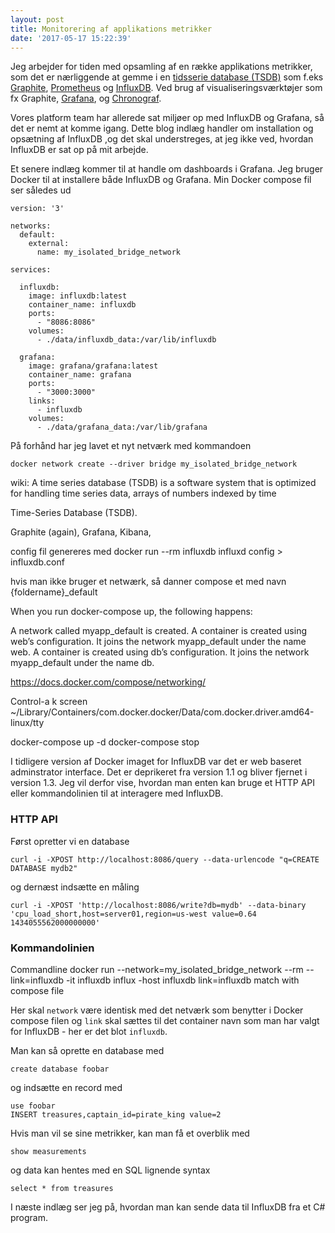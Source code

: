 ```yaml
---
layout: post
title: Monitorering af applikations metrikker
date: '2017-05-17 15:22:39'
---
```


Jeg arbejder for tiden med opsamling af en række applikations metrikker, som det er nærliggende at gemme i en [tidsserie database (TSDB)](https://en.wikipedia.org/wiki/Time_series_database) som f.eks
[Graphite](https://graphiteapp.org), [Prometheus](https://prometheus.io) og [InfluxDB](https://www.influxdata.com).
Ved brug af visualiseringsværktøjer som fx Graphite, [Grafana](https://grafana.com), og [Chronograf](https://www.influxdata.com/products/open-source/#chronograf).

Vores platform team har allerede sat miljøer op med InfluxDB og Grafana, så det er nemt at komme igang. Dette blog indlæg handler om installation og opsætning af InfluxDB ,og det skal understreges, at jeg ikke ved, hvordan InfluxDB er sat op på mit arbejde. 

Et senere indlæg kommer til at handle om dashboards i Grafana. Jeg bruger Docker til at installere både InfluxDB og Grafana. Min Docker compose fil ser således ud

```
version: '3'

networks:
  default:
    external:
      name: my_isolated_bridge_network

services:

  influxdb:
    image: influxdb:latest
    container_name: influxdb
    ports:
      - "8086:8086"
    volumes:
      - ./data/influxdb_data:/var/lib/influxdb

  grafana:
    image: grafana/grafana:latest
    container_name: grafana
    ports:
      - "3000:3000"
    links:
      - influxdb
    volumes:
      - ./data/grafana_data:/var/lib/grafana
```

På forhånd har jeg lavet et nyt netværk med kommandoen

```
docker network create --driver bridge my_isolated_bridge_network
```

wiki: A time series database (TSDB) is a software system that is optimized for handling time series data, arrays of numbers indexed by time

Time-Series Database (TSDB).

Graphite (again), Grafana, Kibana, 



config fil genereres med
docker run --rm influxdb influxd config > influxdb.conf


hvis man ikke bruger et netwærk, så danner compose et med navn {foldername}_default

When you run docker-compose up, the following happens:

A network called myapp_default is created.
A container is created using web’s configuration. It joins the network myapp_default under the name web.
A container is created using db’s configuration. It joins the network myapp_default under the name db.

https://docs.docker.com/compose/networking/


Control-a k
screen ~/Library/Containers/com.docker.docker/Data/com.docker.driver.amd64-linux/tty


docker-compose up -d
docker-compose stop

I tidligere version af Docker imaget for InfluxDB var det er web baseret adminstrator interface. Det er deprikeret fra version 1.1 og bliver fjernet i version 1.3. Jeg vil derfor vise, hvordan man enten kan bruge et HTTP API eller kommandolinien til at interagere med InfluxDB.

### HTTP API

Først opretter vi en database
```
curl -i -XPOST http://localhost:8086/query --data-urlencode "q=CREATE DATABASE mydb2"
```
og dernæst indsætte en måling
```
curl -i -XPOST 'http://localhost:8086/write?db=mydb' --data-binary 'cpu_load_short,host=server01,region=us-west value=0.64 1434055562000000000'
```

### Kommandolinien

Commandline
docker run --network=my_isolated_bridge_network --rm --link=influxdb -it influxdb influx -host influxdb
link=influxdb match with compose file

Her skal ``network`` være identisk med det netværk som benytter i Docker compose filen og ``link`` skal sættes til det container navn som man har valgt for InfluxDB - her er det blot ``influxdb``.

Man kan så oprette en database med 
```
create database foobar
```
og indsætte en record med
```
use foobar
INSERT treasures,captain_id=pirate_king value=2
```
Hvis man vil se sine metrikker, kan man få et overblik med
```
show measurements
```
og data kan hentes med en SQL lignende syntax
```
select * from treasures
```

I næste indlæg ser jeg på, hvordan man kan sende data til InfluxDB fra et C# program.
